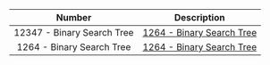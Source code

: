 | Number | Description |
| :----: | ----------- |
| 12347 - Binary Search Tree | <a href="https://onlinejudge.org/index.php?option=com_onlinejudge&Itemid=8&category=278&page=show_problem&problem=3769" > 1264 - Binary Search Tree | 12347 - Binary Search Tree |
| 1264 - Binary Search Tree | <a href="https://onlinejudge.org/index.php?option=com_onlinejudge&Itemid=8&category=247&page=show_problem&problem=3705" > 1264 - Binary Search Tree | 1264 - Binary Search Tree |

